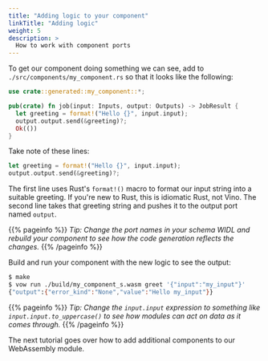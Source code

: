 ```yaml
---
title: "Adding logic to your component"
linkTitle: "Adding logic"
weight: 5
description: >
  How to work with component ports
---
```


To get our component doing something we can see, add to `./src/components/my_component.rs` so that it looks like the following:

```rs
use crate::generated::my_component::*;

pub(crate) fn job(input: Inputs, output: Outputs) -> JobResult {
  let greeting = format!("Hello {}", input.input);
  output.output.send(&greeting)?;
  Ok(())
}
```

Take note of these lines:

```rust
let greeting = format!("Hello {}", input.input);
output.output.send(&greeting)?;
```

The first line uses Rust's `format!()` macro to format our input string into a suitable greeting. If you're new to Rust, this is idiomatic Rust, not Vino. The second line takes that greeting string and pushes it to the output port named `output`.

{{% pageinfo %}}
_Tip: Change the port names in your schema WIDL and rebuild your component to see how the code generation reflects the changes._
{{% /pageinfo %}}

Build and run your component with the new logic to see the output:

```sh
$ make
$ vow run ./build/my_component_s.wasm greet '{"input":"my_input"}'
{"output":{"error_kind":"None","value":"Hello my_input"}}
```

{{% pageinfo %}}
_Tip: Change the `input.input` expression to something like `input.input.to_uppercase()` to see how modules can act on data as it comes through._
{{% /pageinfo %}}

The next tutorial goes over how to add additional components to our WebAssembly module.
